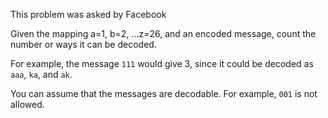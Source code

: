 This problem was asked by Facebook

Given the mapping a=1, b=2, ...z=26, and an encoded message, count the number or
ways it can be decoded.

For example, the message `111` would give 3, since it could be decoded as `aaa`,
`ka`, and `ak`.

You can assume that the messages are decodable. For example, `001` is not allowed.
